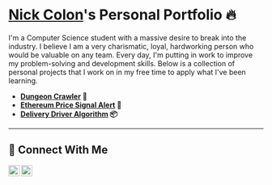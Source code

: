 # <a href="https://www.linkedin.com/in/nick-colon/">Nick Colon</a>'s Personal Portfolio 🔥

I'm a Computer Science student with a massive desire to break into the industry. I believe I am a very charismatic, loyal, hardworking person who would be valuable on any team. Every day, I'm putting in work to improve my problem-solving and development skills. Below is a collection of personal projects that I work on in my free time to apply what I've been learning.


- **[Dungeon Crawler](https://github.com/nicholas-net/dungeon-crawler) 🧙**
- **[Ethereum Price Signal Alert](https://github.com/nicholas-net/ethereum-price-signal-bot) 🚨**
- **[Delivery Driver Algorithm](https://github.com/nicholas-net/delivery_driver_project) 📦**



<hr/>

## 🤳 Connect With Me
[<img align="left" alt="___________ | LinkedIn" width="22px" src="https://cdn.jsdelivr.net/npm/simple-icons@v3/icons/linkedin.svg" />][linkedin]
[<img align="left" alt="___________ | Instagram" width="22px" src="https://cdn.jsdelivr.net/npm/simple-icons@v3/icons/instagram.svg" />][instagram]

[instagram]: https://www.instagram.com/_nickcolon
[linkedin]: https://linkedin.com/in/nick-colon

<!--
<img width="35" alt="image" src="https://github.com/user-attachments/assets/2f41c7cd-5ea8-4475-b451-a37161b6c3fb"> 
<img width="35" alt="image" src="https://github.com/user-attachments/assets/77649969-9910-4994-8b96-74a116cfb2a8">
-->
